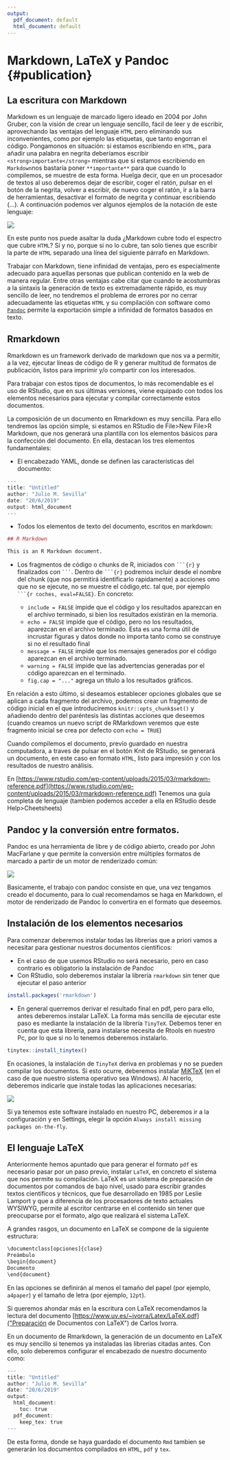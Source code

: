 ```yaml
---
output:
  pdf_document: default
  html_document: default
---
```

# Markdown, LaTeX y Pandoc {#publication}

## La escritura con Markdown

Markdown es un lenguaje de marcado ligero ideado en 2004 por John Gruber, con la visión de crear un lenguaje sencillo, fácil de leer y de escribir, aprovechando las ventajas del lenguaje `HTML` pero eliminando sus inconvenientes, como por ejemplo las etiquetas, que tanto engorran el código. Pongamonos en situación: si estamos escribiendo en `HTML`, para añadir una palabra en negrita deberíamos escribir `<strong>importante</strong>` mientras que si estamos escribiendo en `Markdown`nos bastaría poner `**importante**` para que cuando lo compilemos, se muestre de esta forma. Huelga decir, que en un procesador de textos al uso deberemos dejar de escribir, coger el ratón, pulsar en el botón de la negrita, volver a escribir, de nuevo coger el ratón, ir a la barra de herramientas, desactivar el formato de negrita y continuar escribiendo (…). A continuación podemos ver algunos ejemplos de la notación de este lenguaje:

![](C:/TEMP/rpub2/images/markdown.png)

En este punto nos puede asaltar la duda ¿Markdown cubre todo el espectro que cubre `HTML`? Sí y no, porque si no lo cubre, tan solo tienes que escribir la parte de `HTML` separado una línea del siguiente párrafo en Markdown.

Trabajar con Markdown, tiene infinidad de ventajas, pero es especialmente adecuado para aquellas personas que publican contenido en la web de manera regular. Entre otras ventajas cabe citar que cuando te acostumbras a la sintaxis la generación de texto es extremadamente rápido, es muy sencillo de leer, no tendremos el problema de errores por no cerrar adecuadamente las etiquetas `HTML` y su compilación con software como [`Pandoc`](https://pandoc.org/) permite la exportación simple a infinidad de formatos basados en texto.

## Rmarkdown
Rmarkdown es un framework derivado de markdown que nos va a permitir, a la vez, ejecutar líneas de código de R y generar multitud de formatos de publicación, listos para imprimir y/o compartir con los interesados. 

Para trabajar con estos tipos de documentos, lo más recomendable es el uso de RStudio, que en sus últimas versiones, viene equipado con todos los elementos necesarios para ejecutar y compilar correctamente estos documentos.

La composición de un documento en Rmarkdown es muy sencilla. Para ello tendremos las opción simple, si estamos en RStudio de File>New File>R Markdown, que nos generará una plantilla con los elementos básicos para la confección del documento. En ella, destacan los tres elementos fundamentales:

* El encabezado YAML, donde se definen las características del documento:

```r
---
title: "Untitled"
author: "Julio M. Sevilla"
date: "20/6/2019"
output: html_document
---
```

* Todos los elementos de texto del documento, escritos en markdown:


```r
## R Markdown

This is an R Markdown document. 
```

* Los fragmentos de código o chunks de R, iniciados con ` ```{r} ` y finalizados con ` ``` `. 
Dentro de ` ```{r} ` podremos incluir desde el nombre del chunk (que nos permitirá identificarlo rapidamente) a acciones omo que no se ejecute, no se muestre el código,etc. tal que, por ejemplo ` ```{r coches, eval=FALSE} `. En concreto:

  + `include = FALSE` impide que el código y los resultados aparezcan en el archivo terminado, si bien los resultados existirán en la memoria. 
  + `echo = FALSE`  impide que el código, pero no los resultados, aparezcan en el archivo terminado. Esta es una forma útil de incrustar figuras y datos donde no importa tanto como se construye si no el resultado final
  + `message = FALSE` impide que los mensajes generados por el código aparezcan en el archivo terminado.
  + `warning = FALSE` impide que las advertencias generadas por el código aparezcan en el terminado.
  + `fig.cap = "..."` agrega un título a los resultados gráficos.

En relación a esto último, si deseamos establecer opciones globales que se aplican a cada fragmento del archivo, podemos crear un fragmento de código inicial en el que introduciremos `knitr::opts_chunk$set()` y añadiendo dentro del paréntesis las distintas acciones que deseemos (cuando creamos un nuevo script de RMarkdown veremos que este fragmento inicial se crea por defecto con `echo = TRUE`)

Cuando compilemos el documento, previo guardado en nuestra computadora, a traves de pulsar en el botón Knit de RStudio, se generará un documento, en este caso en formato `HTML`, listo para impresión y con los resultados de nuestro análisis.

En [https://www.rstudio.com/wp-content/uploads/2015/03/rmarkdown-reference.pdf](https://www.rstudio.com/wp-content/uploads/2015/03/rmarkdown-reference.pdf) Tenemos una guía completa de lenguaje (tambien podemos acceder a ella en RStudio desde Help>Cheetsheets)

## Pandoc y la conversión entre formatos.
Pandoc es una herramienta de libre y de código abierto, creado por John MacFarlane y que permite la conversión entre múltiples formatos de marcado a partir de un motor de renderizado común:

![](C:/TEMP/rpub2/images/diagram.png)


Basicamente, el trabajo con pandoc consiste en que, una vez tengamos creado el documento, para lo cual recomendamos se haga en Markdown, el motor de renderizado de Pandoc lo convertira en el formato que deseemos. 


## Instalación de los elementos necesarios

Para comenzar deberemos instalar todas las librerias que a priori vamos a necesitar para gestionar nuestros documentos científicos:

- En el caso de que usemos RStudio no será necesario, pero en caso contrario es obligatorio la instalación de Pandoc
- Con RStudio, solo deberemos instalar la librería `rmarkdown` sin tener que ejecutar el paso anterior


```r
install.packages('rmarkdown')
```

- En general querremos derivar el resultado final en pdf, pero para ello, antes deberemos instalar LaTeX. La forma más sencilla de ejecutar este paso es mediante la instalación de la librería `TinyTeX`. Debemos tener en cuenta que esta librería, para instalarse necesita de Rtools en nuestro Pc, por lo que si no lo tenemos deberemos instalarlo. 

```r
tinytex::install_tinytex()
```


En ocasiones, la instalación de `TinyTeX` deriva en problemas y no se pueden compilar los documentos. Si esto ocurre, deberemos instalar [MiKTeX](https://miktex.org/) (en el caso de que nuestro sistema operativo sea Windows). Al hacerlo, deberemos indicarle que instale todas las aplicaciones necesarias:

![](C:/TEMP/rpub2/images/Miktex_1.png)

Si ya tenemos este software instalado en nuestro PC, deberemos ir a la configuración y en Settings, elegir la opción `Always install missing packages on-the-fly`. 

## El lenguaje LaTeX 

Anteriormente hemos apuntado que para generar el formato `pdf` es necesario pasar por un paso previo, instalar `LaTeX`, en concreto el sistema que nos permite su compilación. LaTeX es un sistema de preparación de documentos por comandos de bajo nivel, usado para escribir grandes textos científicos y técnicos, que fue desarrollado en 1985 por Leslie Lamport y que a diferencia de los procesadores de texto actuales WYSIWYG, permite al escritor centrarse en el contenido sin tener que preocuparse por el formato, algo que realizará el sistema LaTeX.

A grandes rasgos, un documento en LaTeX se compone de la siguiente estructura:


```r
\documentclass[opciones]{clase}
Preámbulo
\begin{document}
Documento
\end{document}
```

En las opciones se definirán al menos el tamaño del papel (por ejemplo, `a4paper`) y el tamaño de letra (por ejemplo, `12pt`).

Si queremos ahondar más en la escritura con LaTeX recomendamos la lectura del documento [https://www.uv.es/~ivorra/Latex/LaTeX.pdf]("Preparación de Documentos con LaTeX") de Carlos Ivorra.

En un documento de Rmarkdown, la generación de un documento en LaTeX es muy sencillo si tenemos ya instaladas las librerias citadas antes. Con ello, solo deberemos configurar el encabezado de nuestro documento como: 


```r
---
title: "Untitled"
author: "Julio M. Sevilla"
date: "20/6/2019"
output:
  html_document:
    toc: true
  pdf_document:
    keep_tex: true
---
```
De esta forma, donde se haya guardado el documento `Rmd` tambien se generarán los documentos compilados en `HTML`, `pdf` y `tex`.

